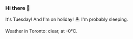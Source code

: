 ### Hi there :wave:

It's Tuesday! And I'm on holiday! :desert_island: I'm probably sleeping.

Weather in Toronto: clear, at -0°C.

